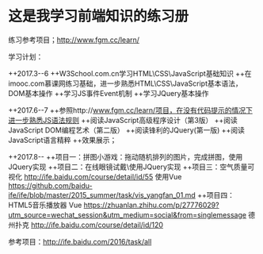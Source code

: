 # 这是我学习前端知识的练习册

练习参考项目；http://www.fgm.cc/learn/

学习计划：

++2017.3--6 
	++W3School.com.cn学习HTML\CSS\JavaScript基础知识
	++在imooc.com慕课网练习基础，进一步熟悉HTML\CSS\JavaScript基本语法，DOM基本操作
	++学习JS事件Event机制
	++学习JQuery基本操作

++2017.6--7
	++参照http://www.fgm.cc/learn/项目，在没有代码提示的情况下进一步熟悉JS语法规则
	++阅读JavaScript高级程序设计（第3版）
	++阅读JavaScript DOM编程艺术（第二版）
	++阅读锋利的JQuery(第一版)
	++阅读JavaScript语言精粹
	++效果展示；

++2017.8--
	++项目一：拼图小游戏：拖动随机排列的图片，完成拼图，使用JQuery实现
	++项目二：在线眼镜试戴\使用JQuery实现
	++项目三：空气质量可视化 http://ife.baidu.com/course/detail/id/55  使用Vue  https://github.com/baidu-ife/ife/blob/master/2015_summer/task/vis_yangfan_01.md
	++项目四：HTML5音乐播放器 Vue  https://zhuanlan.zhihu.com/p/27776029?utm_source=wechat_session&utm_medium=social&from=singlemessage
	德州扑克 http://ife.baidu.com/course/detail/id/120


参考项目：http://ife.baidu.com/2016/task/all